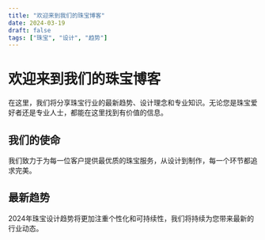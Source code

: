 ```yaml
---
title: "欢迎来到我们的珠宝博客"
date: 2024-03-19
draft: false
tags: ["珠宝", "设计", "趋势"]
---
```


# 欢迎来到我们的珠宝博客

在这里，我们将分享珠宝行业的最新趋势、设计理念和专业知识。无论您是珠宝爱好者还是专业人士，都能在这里找到有价值的信息。

## 我们的使命

我们致力于为每一位客户提供最优质的珠宝服务，从设计到制作，每一个环节都追求完美。

## 最新趋势

2024年珠宝设计趋势将更加注重个性化和可持续性，我们将持续为您带来最新的行业动态。 